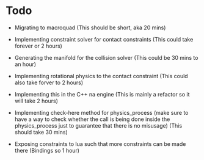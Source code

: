 # Todo
- Migrating to macroquad (This should be short, aka 20 mins)

- Implementing constraint solver for contact constraints (This could take forever or 2 hours)

- Generating the manifold for the collision solver (This could be 30 mins to an hour)
- Implementing rotational physics to the contact constraint (This could also take forver to 2 hours)

- Implementing this in the C++ na engine (This is mainly a refactor so it will take 2 hours)
- Implementing check-here method for physics_process (make sure to have a way to check whether the call is being done inside the physics_process just to guarantee that there is no misusage) (This should take 30 mins)
- Exposing constraints to lua such that more constraints can be made there (Bindings so 1 hour)
